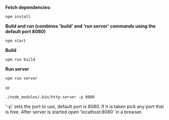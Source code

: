 **Fetch dependencies:**
```
npm install
```

**Build and run (combines 'build' and 'run server' commands using the default port 8080)**
```
npm start
```

**Build**
```
npm run build
```

**Run server**

```
npm run server
```

or

```
./node_modules/.bin/http-server -p 8080
```

'-p' sets the port to use, default port is 8080. If it is taken pick any port that is free. 
After server is started open 'localhost:8080' in a browser.
